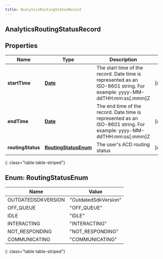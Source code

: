 ```yaml
---
title: AnalyticsRoutingStatusRecord
---
```


## AnalyticsRoutingStatusRecord

## Properties

| Name              | Type                                               | Description                                                                                                           | Notes      |
| ----------------- | -------------------------------------------------- | --------------------------------------------------------------------------------------------------------------------- | ---------- |
| **startTime**     | <!----><!---->[**Date**](Date.md)<!---->           | The start time of the record. Date time is represented as an ISO-8601 string. For example: yyyy-MM-ddTHH:mm:ss[.mmm]Z | [optional] |
| **endTime**       | <!----><!---->[**Date**](Date.md)<!---->           | The end time of the record. Date time is represented as an ISO-8601 string. For example: yyyy-MM-ddTHH:mm:ss[.mmm]Z   | [optional] |
| **routingStatus** | [**RoutingStatusEnum**](#RoutingStatusEnum)<!----> | The user&#39;s ACD routing status                                                                                     | [optional] |

{: class="table table-striped"}

<a name="RoutingStatusEnum"></a>

## Enum: RoutingStatusEnum

| Name               | Value                          |
| ------------------ | ------------------------------ |
| OUTDATEDSDKVERSION | &quot;OutdatedSdkVersion&quot; |
| OFF_QUEUE          | &quot;OFF_QUEUE&quot;          |
| IDLE               | &quot;IDLE&quot;               |
| INTERACTING        | &quot;INTERACTING&quot;        |
| NOT_RESPONDING     | &quot;NOT_RESPONDING&quot;     |
| COMMUNICATING      | &quot;COMMUNICATING&quot;      |

{: class="table table-striped"}
